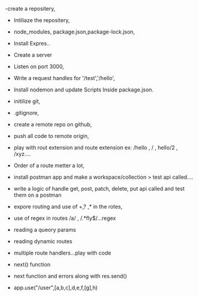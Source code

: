 -create a repositery,
- Intiliaze the repositery,
- node_modules, package.json,package-lock.json,
- Install Expres..
- Create a server
- Listen on port 3000,
- Write a request handles for '/test','/hello',
- Install nodemon and update Scripts Inside package.json.

- initilize git,
- .gitignore,
- create a remote repo on github,
- push all code to remote origin,
- play with rout extension and route extension ex: /hello , / , hello/2 , /xyz....
- Order of a route metter a lot,

- install postman app and make a workspace/collection > test api called....
- write a logic of handle get, post, patch, delete, put api called and test them on a postman
- expore routing and use of +,? ,*  in the rotes,
- use of regex in routes /a/ , /.*fly$/...regex
- reading a queory params
- reading dynamic routes 

- multiple route handlers...play with code
- next() function
- next function and errors along with res.send()
- app.use("/user",[a,b,c],d,e,f,[g],h)